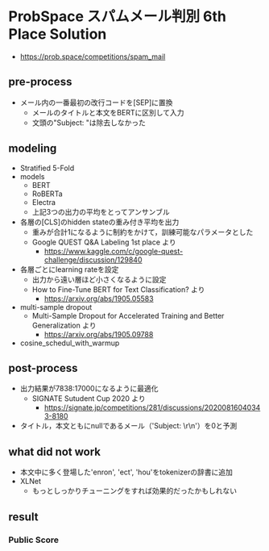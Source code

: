 # ProbSpace スパムメール判別 6th Place Solution
- https://prob.space/competitions/spam_mail

## pre-process
- メール内の一番最初の改行コードを[SEP]に置換
  - メールのタイトルと本文をBERTに区別して入力
  - 文頭の"Subject: "は除去しなかった

## modeling
- Stratified 5-Fold
- models
  - BERT
  - RoBERTa
  - Electra
  - 上記3つの出力の平均をとってアンサンブル
- 各層の[CLS]のhidden stateの重み付き平均を出力
  - 重みが合計1になるように制約をかけて，訓練可能なパラメータとした
  - Google QUEST Q&A Labeling 1st place より
    - https://www.kaggle.com/c/google-quest-challenge/discussion/129840
- 各層ごとにlearning rateを設定
  - 出力から遠い層ほど小さくなるように設定
  - How to Fine-Tune BERT for Text Classification? より
    - https://arxiv.org/abs/1905.05583
- multi-sample dropout
  - Multi-Sample Dropout for Accelerated Training and Better Generalization より
    - https://arxiv.org/abs/1905.09788
- cosine\_schedul\_with\_warmup

## post-process
- 出力結果が7838:17000になるように最適化
  - SIGNATE Sutudent Cup 2020 より
    - https://signate.jp/competitions/281/discussions/20200816040343-8180
- タイトル，本文ともにnullであるメール（'Subject: \r\n'）を0と予測

## what did not work
- 本文中に多く登場した'enron', 'ect', 'hou'をtokenizerの辞書に追加
- XLNet
  - もっとしっかりチューニングをすれば効果的だったかもしれない

## result
### Public Score
